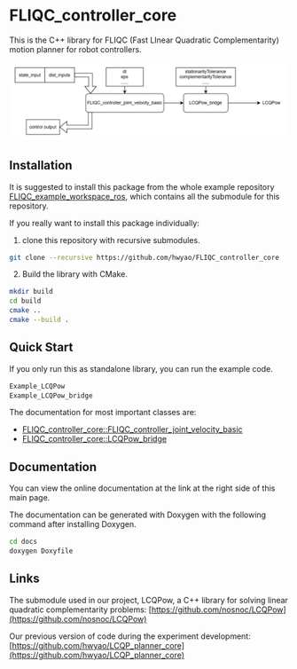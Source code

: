 # FLIQC_controller_core

This is the C++ library for FLIQC (Fast LInear Quadratic Complementarity) motion planner for robot controllers.

![FLIQC_controller_core](./image/README-FLIQC_controller_core.drawio.png)

## Installation

It is suggested to install this package from the whole example repository [FLIQC_example_workspace_ros](https://github.com/hwyao/FLIQC_example_workspace_ros), which contains all the submodule for this repository.

If you really want to install this package individually:
1. clone this repository with recursive submodules.
```bash
git clone --recursive https://github.com/hwyao/FLIQC_controller_core
```
2. Build the library with CMake.
```bash
mkdir build
cd build
cmake ..
cmake --build .
```

## Quick Start

If you only run this as standalone library, you can run the example code.

```bash
Example_LCQPow
Example_LCQPow_bridge
```

The documentation for most important classes are:
- [FLIQC_controller_core::FLIQC_controller_joint_velocity_basic](https://hwyao.github.io/projects-documentation/FLIQC_controller_core/class_f_l_i_q_c__controller__core_1_1_f_l_i_q_c__controller__joint__velocity__basic.html)
- [FLIQC_controller_core::LCQPow_bridge](https://hwyao.github.io/projects-documentation/FLIQC_controller_core/class_f_l_i_q_c__controller__core_1_1_l_c_q_pow__bridge.html)

## Documentation

You can view the online documentation at the link at the right side of this main page.

The documentation can be generated with Doxygen with the following command after installing Doxygen.
```bash
cd docs
doxygen Doxyfile
```

## Links

The submodule used in our project, LCQPow, a C++ library for solving linear quadratic complementarity problems:
[https://github.com/nosnoc/LCQPow](https://github.com/nosnoc/LCQPow) 

Our previous version of code during the experiment development:
[https://github.com/hwyao/LCQP_planner_core](https://github.com/hwyao/LCQP_planner_core)

